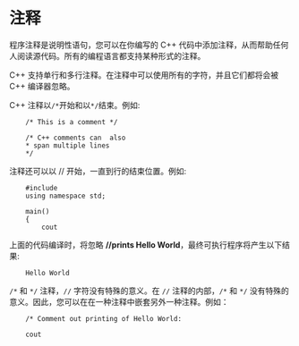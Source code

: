 # 注释

程序注释是说明性语句，您可以在你编写的 C++ 代码中添加注释，从而帮助任何人阅读源代码。所有的编程语言都支持某种形式的注释。

C++ 支持单行和多行注释。在注释中可以使用所有的字符，并且它们都将会被 C++ 编译器忽略。

C++ 注释以`/*`开始和以`*/`结束。例如:

```
    /* This is a comment */

    /* C++ comments can  also
    * span multiple lines
    */
```

注释还可以以 // 开始，一直到行的结束位置。例如:

```
    #include 
    using namespace std;

    main()
    {
        cout 
```

上面的代码编译时，将忽略 **//prints Hello World**，最终可执行程序将产生以下结果:

```
    Hello World
```

`/*` 和 `*/` 注释，`//` 字符没有特殊的意义。在 `//` 注释的内部，`/*` 和 `*/` 没有特殊的意义。因此，您可以在在一种注释中嵌套另外一种注释。例如：

```
    /* Comment out printing of Hello World:

    cout 
```

